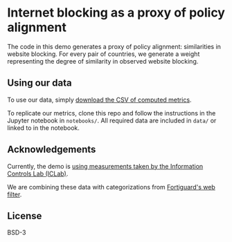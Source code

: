 # Internet blocking as a proxy of policy alignment

The code in this demo generates a proxy of policy alignment: similarities in website blocking. For every pair of countries, we generate a weight representing the degree of similarity in observed website blocking.

## Using our data

To use our data, simply [download the CSV of computed metrics](https://github.com/daylight-lab/uclab-data-processing/blob/master/data/metrics.csv).

To replicate our metrics, clone this repo and follow the instructions in the Jupyter notebook in `notebooks/`. All required data are included in `data/` or linked to in the notebook.

## Acknowledgements
Currently, the demo is [using measurements taken by the Information Controls Lab (ICLab)](https://iclab.org/post/iclab_data/).

We are combining these data with categorizations from [Fortiguard's web filter](https://fortiguard.com/webfilter).

## License
BSD-3
